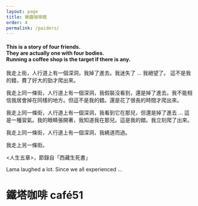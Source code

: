 ```yaml
---
layout: page
title: 樂趣咖啡館
order: 4
permalink: /paiders/
---
```

#### This is a story of four friends.<br>They are actually one with four bodies.<br>Running a coffee shop is the target if there is any.

我走上街，人行道上有一個深洞，我掉了進去。我迷失了 … 我絕望了。
這不是我的錯，費了好大的勁才爬出來。

我走上同一條街，人行道上有一個深洞，我假裝沒看到，還是掉了進去。我不能相信我居會掉在同樣的地方。但這不是我的錯。還是花了很長的時間才爬出來。

我走上同一條街，人行道上有一個深洞，我看到它在那兒，但還是掉了進去 … 這是一種習氣。我的眼睛張開著，我知道我在那兒。這是我的錯。我立刻爬了出來。

我走上同一條街，人行道上有一個深洞，我繞道而過。

我走上另一條街。

<人生五章>，節錄自「西藏生死書」

Lama laughed a lot. Since we all experienced …

# 鐵塔咖啡 café51